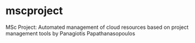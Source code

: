 # mscproject
MSc Project: Automated management of cloud resources based on project management tools by Panagiotis Papathanasopoulos
